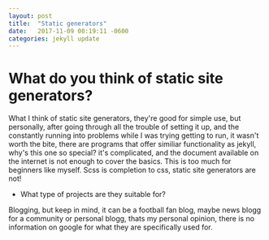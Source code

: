 ```yaml
---
layout: post
title:  "Static generators"
date:   2017-11-09 00:19:11 -0600
categories: jekyll update
---
```

# What do you think of static site generators?

What I think of static site generators, they're good for simple use, but personally, after going through all the trouble of setting it up, and the constantly running into problems while I was trying getting to run, it wasn't worth the bite, there are programs that offer similiar functionality as jekyll, why's this one so special? it's complicated, and the document available on the internet is not enough to cover the basics. This is too much for beginners like myself. Scss is completion to css, static site generators are not!

* What type of projects are they suitable for?

Blogging, but keep in mind, it can be a football fan blog, maybe news blogg for a community or personal blogg, thats my personal opinion, there is no information on google for what they are specifically used for.
